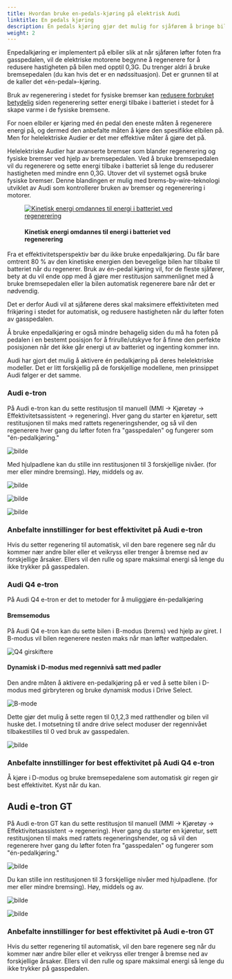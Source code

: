 ```yaml
---
title: Hvordan bruke en-pedals-kjøring på elektrisk Audi
linktitle: En pedals kjøring
description: Én pedals kjøring gjør det mulig for sjåførem å bringe bilen til full stopp uten å bruke bremsepedalen. Dette er også mulig på helelektriske Audier.
weight: 2
---
```

<!-- markdownlint-disable MD033 -->
Enpedalkjøring er implementert på elbiler slik at når sjåføren løfter foten fra gasspedalen, vil de elektriske motorene begynne å regenerere for å redusere hastigheten på bilen med opptil 0,3G. Du trenger aldri å bruke bremsepedalen (du kan hvis det er en nødssituasjon). Det er grunnen til at de kaller det «én-pedal»-kjøring.

Bruk av regenerering i stedet for fysiske bremser kan [redusere forbruket betydelig](../regen/) siden regenerering setter energi tilbake i batteriet i stedet for å skape varme i de fysiske bremsene.

For noen elbiler er kjøring med én pedal den eneste måten å regenerere energi på, og dermed den anbefalte måten å kjøre den spesifikke elbilen på. Men for helelektriske Audier er det mer effektive måter å gjøre det på.

Helelektriske Audier har avanserte bremser som blander regenerering og fysiske bremser ved hjelp av bremsepedalen. Ved å bruke bremsepedalen vil du regenerere og sette energi tilbake i batteriet så lenge du reduserer hastigheten med mindre enn 0,3G. Utover det vil systemet også bruke fysiske bremser. Denne blandingen er mulig med brems-by-wire-teknologi utviklet av Audi som kontrollerer bruken av bremser og regenerering i motorer.

<figure>
    <a href="https://media.electrichasgoneaudi.net/multimedia/guides/regen/recuperation.png">
        <img src="https://media.electrichasgoneaudi.net/multimedia/guides/regen/recuperations.png" class="img-fluid" alt="Kinetisk energi omdannes til energi i batteriet ved regenerering" title="Kinetisk energi omdannes til energi i batteriet ved regenerering">
    </a>
    <figcaption><h4>Kinetisk energi omdannes til energi i batteriet ved regenerering</h4></figcaption>
</figure>

Fra et effektivitetsperspektiv bør du ikke bruke enpedalkjøring. Du får bare omtrent 80 % av den kinetiske energien den bevegelige bilen har tilbake til batteriet når du regenerer. Bruk av én-pedal kjøring vil, for de fleste sjåfører, bety at du vil ende opp med å gjøre mer restitusjon sammenlignet med å bruke bremsepedalen eller la bilen automatisk regenerere bare når det er nødvendig.

Det er derfor Audi vil at sjåførene deres skal maksimere effektiviteten med frikjøring i stedet for automatisk, og redusere hastigheten når du løfter foten av gasspedalen.

Å bruke enpedalkjøring er også mindre behagelig siden du må ha foten på pedalen i en bestemt posisjon for å frirulle/utskyve for å finne den perfekte posisjonen når det ikke går energi ut av batteriet og ingenting kommer inn.

Audi har gjort det mulig å aktivere én pedalkjøring på deres helelektriske modeller. Det er litt forskjellig på de forskjellige modellene, men prinsippet Audi følger er det samme.

### Audi e-tron

På Audi e-tron kan du sette restitusjon til manuell  (MMI -> Kjøretøy -> Effektivitetsassistent -> regenering). Hver gang du starter en kjøretur, sett restitusjonen til maks med rattets regeneringshender, og så vil den regenerere hver gang du løfter foten fra "gasspedalen" og fungerer som "én-pedalkjøring."

![bilde](https://media.electrichasgoneaudi.net/multimedia/guides/onepedaldriving/recuperationmode.png "Recuperation mode")

Med hjulpadlene kan du stille inn restitusjonen til 3 forskjellige nivåer. (for mer eller mindre bremsing). Høy, middels og av.

![bilde](https://media.electrichasgoneaudi.net/multimedia/guides/onepedaldriving/paddleleft.png "Venstre padle for å øke regen.")

![bilde](https://media.electrichasgoneaudi.net/multimedia/guides/onepedaldriving/paddleright.png "Høyre padle for å redusere regen.")

![bilde](https://media.electrichasgoneaudi.net/multimedia/guides/onepedaldriving/regenlevel.png "Dette viser hvordan regen er på 50 % på maks.")

### Anbefalte innstillinger for best effektivitet på Audi e-tron

Hvis du setter regenering til automatisk, vil den bare regenere seg når du kommer nær andre biler eller et veikryss eller trenger å bremse ned av forskjellige årsaker. Ellers vil den rulle og spare maksimal energi så lenge du ikke trykker på gasspedalen.

### Audi Q4 e-tron

På Audi Q4 e-tron er det to metoder for å muliggjøre én-pedalkjøring

#### Bremsemodus

På Audi Q4 e-tron kan du sette bilen i B-modus (brems) ved hjelp av giret. I B-modus vil bilen regenerere nesten maks når man løfter wattpedalen.

![Q4 girskiftere](https://media.electrichasgoneaudi.net/multimedia/guides/onepedaldriving/q4shifter.jpg "Girskifter Audi Q4 med D/B-modus")

#### Dynamisk i D-modus med regennivå satt med padler

Den andre måten å aktivere en-pedalkjøring på er ved å sette bilen i D-modus med girbryteren og bruke dynamisk modus i Drive Select.

![B-mode](https://media.electrichasgoneaudi.net/multimedia/guides/onepedaldriving/q4paddelss.jpg "Ratthendler")

Dette gjør det mulig å sette regen til 0,1,2,3 med ratthendler og bilen vil huske det. I motsetning til andre drive select moduser der regennivået tilbakestilles til 0 ved bruk av gasspedalen.

![bilde](https://media.electrichasgoneaudi.net/multimedia/guides/onepedaldriving/regenlevelq4.jpg "De grønne søylene til høyre for D viser regennivået satt i dynamisk modus i drive select")

### Anbefalte innstillinger for best effektivitet på Audi Q4 e-tron

Å kjøre i D-modus og bruke bremsepedalene som automatisk gir regen gir best effektivitet. Kyst når du kan.

## Audi e-tron GT

På Audi e-tron GT kan du sette restitusjon til manuell (MMI -> Kjøretøy -> Effektivitetsassistent -> regenering). Hver gang du starter en kjøretur, sett restitusjonen til maks med rattets regeneringshender, og så vil den regenerere hver gang du løfter foten fra "gasspedalen" og fungerer som "én-pedalkjøring."

![bilde](https://media.electrichasgoneaudi.net/multimedia/guides/onepedaldriving/recuperationmode.png "Recuperation mode")

Du kan stille inn restitusjonen til 3 forskjellige nivåer med hjulpadlene. (for mer eller mindre bremsing). Høy, middels og av.

![bilde](https://media.electrichasgoneaudi.net/multimedia/guides/onepedaldriving/paddlegts.jpg "Høyre padle for å øke regen.")

![bilde](https://media.electrichasgoneaudi.net/multimedia/guides/onepedaldriving/regenlevel.png "Dette viser hvordan regen er på 50 % på maks.")

### Anbefalte innstillinger for best effektivitet på Audi e-tron GT

Hvis du setter regenering til automatisk, vil den bare regenere seg når du kommer nær andre biler eller et veikryss eller trenger å bremse ned av forskjellige årsaker. Ellers vil den rulle og spare maksimal energi så lenge du ikke trykker på gasspedalen.